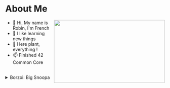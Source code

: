 # About Me
<img align='right' src="https://github-readme-stats.vercel.app/api/top-langs/?username=nargin&layout=compact" height=200 width=350>

- 👋 Hi, My name is Robin, I'm French
- 👀 I like learning new things
- 🌱 Here plant, everything !
- 📫 Finished 42 Common Core
<br />
<details>
  <summary>Borzoi: Big Snoopa</summary>
  <img src=https://github.com/nargin/nargin/blob/main/big-snoopa.gif>
</details>
